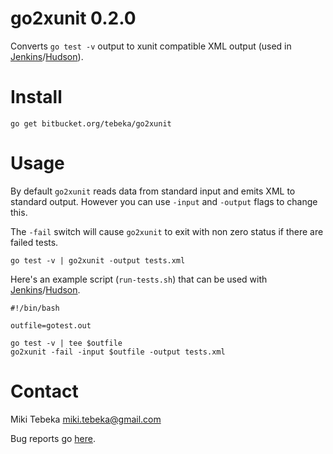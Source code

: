 # go2xunit 0.2.0

Converts `go test -v` output to xunit compatible XML output (used in
[Jenkins][jenkins]/[Hudson][hudson]).


# Install

    go get bitbucket.org/tebeka/go2xunit


# Usage
By default `go2xunit` reads data from standard input and emits XML to standard
output. However you can use `-input` and `-output` flags to change this.

The `-fail` switch will cause `go2xunit` to exit with non zero status if there
are failed tests.

    go test -v | go2xunit -output tests.xml

Here's an example script (`run-tests.sh`) that can be used with [Jenkins][jenkins]/[Hudson][hudson].

    #!/bin/bash

    outfile=gotest.out

    go test -v | tee $outfile
    go2xunit -fail -input $outfile -output tests.xml


[jenkins]: http://jenkins-ci.org/
[hudson]: http://hudson-ci.org/

Contact
=======
Miki Tebeka <miki.tebeka@gmail.com>

Bug reports go [here][bugs].

[bugs]: https://bitbucket.org/tebeka/go2xunit/issues


